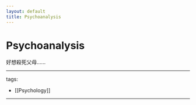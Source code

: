 ```yaml
---
layout: default
title: Psychoanalysis
---
```


# Psychoanalysis

好想殺死父母……

---  
tags:
  - [[Psychology]]


---
